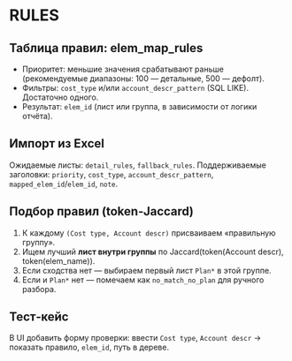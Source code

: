 # RULES

## Таблица правил: elem_map_rules
- Приоритет: меньшие значения срабатывают раньше (рекомендуемые диапазоны: 100 — детальные, 500 — дефолт).
- Фильтры: `cost_type` и/или `account_descr_pattern` (SQL LIKE). Достаточно одного.
- Результат: `elem_id` (лист или группа, в зависимости от логики отчёта).

## Импорт из Excel
Ожидаемые листы: `detail_rules`, `fallback_rules`. 
Поддерживаемые заголовки: `priority`, `cost_type`, `account_descr_pattern`, `mapped_elem_id`/`elem_id`, `note`.

## Подбор правил (token‑Jaccard)
1) К каждому `(Cost type, Account descr)` присваиваем «правильную группу».  
2) Ищем лучший **лист внутри группы** по Jaccard(token(Account descr), token(elem_name)).  
3) Если сходства нет — выбираем первый лист `Plan*` в этой группе.  
4) Если и `Plan*` нет — помечаем как `no_match_no_plan` для ручного разбора.

## Тест‑кейс
В UI добавить форму проверки: ввести `Cost type`, `Account descr` → показать правило, `elem_id`, путь в дереве.
